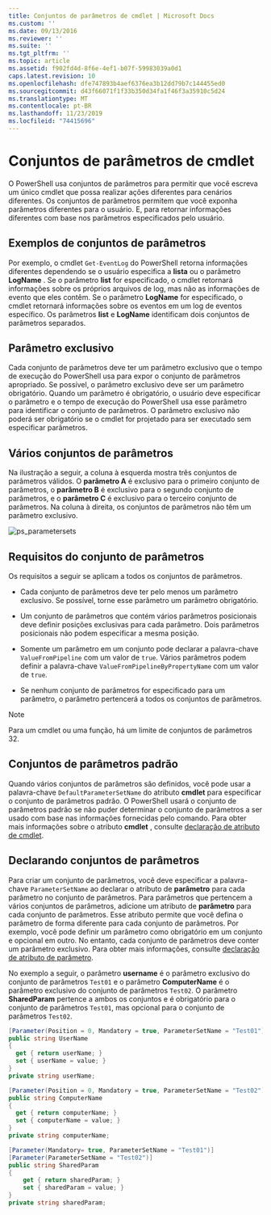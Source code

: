 ```yaml
---
title: Conjuntos de parâmetros de cmdlet | Microsoft Docs
ms.custom: ''
ms.date: 09/13/2016
ms.reviewer: ''
ms.suite: ''
ms.tgt_pltfrm: ''
ms.topic: article
ms.assetid: f902fd4d-8f6e-4ef1-b07f-59983039a0d1
caps.latest.revision: 10
ms.openlocfilehash: dfe747893b4aef6376ea3b12dd79b7c144455ed0
ms.sourcegitcommit: d43f66071f1f33b350d34fa1f46f3a35910c5d24
ms.translationtype: MT
ms.contentlocale: pt-BR
ms.lasthandoff: 11/23/2019
ms.locfileid: "74415696"
---
```

# <a name="cmdlet-parameter-sets"></a>Conjuntos de parâmetros de cmdlet

O PowerShell usa conjuntos de parâmetros para permitir que você escreva um único cmdlet que possa realizar ações diferentes para cenários diferentes. Os conjuntos de parâmetros permitem que você exponha parâmetros diferentes para o usuário. E, para retornar informações diferentes com base nos parâmetros especificados pelo usuário.

## <a name="examples-of-parameter-sets"></a>Exemplos de conjuntos de parâmetros

Por exemplo, o cmdlet `Get-EventLog` do PowerShell retorna informações diferentes dependendo se o usuário especifica a **lista** ou o parâmetro **LogName** . Se o parâmetro **list** for especificado, o cmdlet retornará informações sobre os próprios arquivos de log, mas não as informações de evento que eles contêm. Se o parâmetro **LogName** for especificado, o cmdlet retornará informações sobre os eventos em um log de eventos específico. Os parâmetros **list** e **LogName** identificam dois conjuntos de parâmetros separados.

## <a name="unique-parameter"></a>Parâmetro exclusivo

Cada conjunto de parâmetros deve ter um parâmetro exclusivo que o tempo de execução do PowerShell usa para expor o conjunto de parâmetros apropriado. Se possível, o parâmetro exclusivo deve ser um parâmetro obrigatório. Quando um parâmetro é obrigatório, o usuário deve especificar o parâmetro e o tempo de execução do PowerShell usa esse parâmetro para identificar o conjunto de parâmetros. O parâmetro exclusivo não poderá ser obrigatório se o cmdlet for projetado para ser executado sem especificar parâmetros.

## <a name="multiple-parameter-sets"></a>Vários conjuntos de parâmetros

Na ilustração a seguir, a coluna à esquerda mostra três conjuntos de parâmetros válidos. O **parâmetro A** é exclusivo para o primeiro conjunto de parâmetros, o **parâmetro B** é exclusivo para o segundo conjunto de parâmetros, e o **parâmetro C** é exclusivo para o terceiro conjunto de parâmetros. Na coluna à direita, os conjuntos de parâmetros não têm um parâmetro exclusivo.

![ps_parametersets](../media/ps-parametersets.gif)

## <a name="parameter-set-requirements"></a>Requisitos do conjunto de parâmetros

Os requisitos a seguir se aplicam a todos os conjuntos de parâmetros.

- Cada conjunto de parâmetros deve ter pelo menos um parâmetro exclusivo. Se possível, torne esse parâmetro um parâmetro obrigatório.

- Um conjunto de parâmetros que contém vários parâmetros posicionais deve definir posições exclusivas para cada parâmetro. Dois parâmetros posicionais não podem especificar a mesma posição.

- Somente um parâmetro em um conjunto pode declarar a palavra-chave `ValueFromPipeline` com um valor de `true`.
  Vários parâmetros podem definir a palavra-chave `ValueFromPipelineByPropertyName` com um valor de `true`.

- Se nenhum conjunto de parâmetros for especificado para um parâmetro, o parâmetro pertencerá a todos os conjuntos de parâmetros.

> [!NOTE]
> Para um cmdlet ou uma função, há um limite de conjuntos de parâmetros 32.

## <a name="default-parameter-sets"></a>Conjuntos de parâmetros padrão

Quando vários conjuntos de parâmetros são definidos, você pode usar a palavra-chave `DefaultParameterSetName` do atributo **cmdlet** para especificar o conjunto de parâmetros padrão. O PowerShell usará o conjunto de parâmetros padrão se não puder determinar o conjunto de parâmetros a ser usado com base nas informações fornecidas pelo comando. Para obter mais informações sobre o atributo **cmdlet** , consulte [declaração de atributo de cmdlet](./cmdlet-attribute-declaration.md).

## <a name="declaring-parameter-sets"></a>Declarando conjuntos de parâmetros

Para criar um conjunto de parâmetros, você deve especificar a palavra-chave `ParameterSetName` ao declarar o atributo de **parâmetro** para cada parâmetro no conjunto de parâmetros. Para parâmetros que pertencem a vários conjuntos de parâmetros, adicione um atributo de **parâmetro** para cada conjunto de parâmetros. Esse atributo permite que você defina o parâmetro de forma diferente para cada conjunto de parâmetros. Por exemplo, você pode definir um parâmetro como obrigatório em um conjunto e opcional em outro. No entanto, cada conjunto de parâmetros deve conter um parâmetro exclusivo. Para obter mais informações, consulte [declaração de atributo de parâmetro](parameter-attribute-declaration.md).

No exemplo a seguir, o parâmetro **username** é o parâmetro exclusivo do conjunto de parâmetros `Test01` e o parâmetro **ComputerName** é o parâmetro exclusivo do conjunto de parâmetros `Test02`. O parâmetro **SharedParam** pertence a ambos os conjuntos e é obrigatório para o conjunto de parâmetros `Test01`, mas opcional para o conjunto de parâmetros `Test02`.

```csharp
[Parameter(Position = 0, Mandatory = true, ParameterSetName = "Test01")]
public string UserName
{
  get { return userName; }
  set { userName = value; }
}
private string userName;

[Parameter(Position = 0, Mandatory = true, ParameterSetName = "Test02")]
public string ComputerName
{
  get { return computerName; }
  set { computerName = value; }
}
private string computerName;

[Parameter(Mandatory= true, ParameterSetName = "Test01")]
[Parameter(ParameterSetName = "Test02")]
public string SharedParam
{
    get { return sharedParam; }
    set { sharedParam = value; }
}
private string sharedParam;
```
